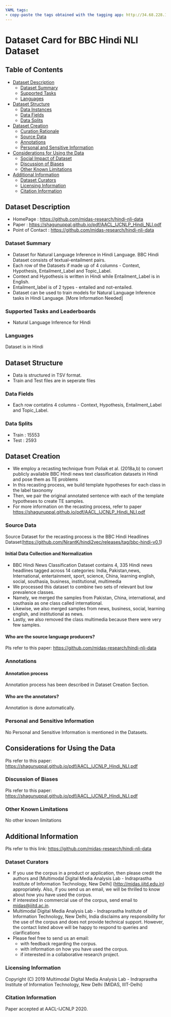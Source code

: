 ```yaml
---
YAML tags:
- copy-paste the tags obtained with the tagging app: http://34.68.228.168:8501/
---
```


# Dataset Card for BBC Hindi NLI Dataset

## Table of Contents
- [Dataset Description](#dataset-description)
  - [Dataset Summary](#dataset-summary)
  - [Supported Tasks](#supported-tasks-and-leaderboards)
  - [Languages](#languages)
- [Dataset Structure](#dataset-structure)
  - [Data Instances](#data-instances)
  - [Data Fields](#data-instances)
  - [Data Splits](#data-instances)
- [Dataset Creation](#dataset-creation)
  - [Curation Rationale](#curation-rationale)
  - [Source Data](#source-data)
  - [Annotations](#annotations)
  - [Personal and Sensitive Information](#personal-and-sensitive-information)
- [Considerations for Using the Data](#considerations-for-using-the-data)
  - [Social Impact of Dataset](#social-impact-of-dataset)
  - [Discussion of Biases](#discussion-of-biases)
  - [Other Known Limitations](#other-known-limitations)
- [Additional Information](#additional-information)
  - [Dataset Curators](#dataset-curators)
  - [Licensing Information](#licensing-information)
  - [Citation Information](#citation-information)

## Dataset Description

- HomePage : https://github.com/midas-research/hindi-nli-data
- Paper : https://shagunuppal.github.io/pdf/AACL_IJCNLP_Hindi_NLI.pdf
- Point of Contact : https://github.com/midas-research/hindi-nli-data

### Dataset Summary

- Dataset for Natural Language Inference in Hindi Language. BBC Hindi Dataset consists of textual-entailment pairs.
- Each row of the Datasets if made up of 4 columns - Context, Hypothesis, Entailment_Label and Topic_Label.
- Context and Hypothesis is written in Hindi while Entailment_Label is in English.
- Entailment_label is of 2 types - entailed and not-entailed.
- Dataset can be used to train models for Natural Language Inference tasks in Hindi Language.
[More Information Needed]

### Supported Tasks and Leaderboards

- Natural Language Inference for Hindi

### Languages

Dataset is in Hindi

## Dataset Structure

- Data is structured in TSV format. 
- Train and Test files are in seperate files


### Data Fields

- Each row contatins 4 columns - Context, Hypothesis, Entailment_Label and Topic_Label.

### Data Splits

- Train : 15553
- Test : 2593

## Dataset Creation

- We employ a recasting technique from Poliak et al. (2018a,b) to convert publicly available BBC Hindi news text classification datasets in Hindi and pose them as TE problems
- In this recasting process, we build template hypotheses for each class in the label taxonomy
- Then, we pair the original annotated sentence with each of the template hypotheses to create TE samples.
- For more information on the recasting process, refer to paper https://shagunuppal.github.io/pdf/AACL_IJCNLP_Hindi_NLI.pdf

### Source Data

Source Dataset for the recasting process is the BBC Hindi Headlines Dataset(https://github.com/NirantK/hindi2vec/releases/tag/bbc-hindi-v0.1)

#### Initial Data Collection and Normalization

-  BBC Hindi News Classification Dataset contains 4, 335 Hindi news headlines tagged across 14 categories: India, Pakistan,news, International, entertainment, sport, science, China, learning english, social, southasia, business, institutional, multimedia
-  We processed this dataset to combine two sets of relevant but low prevalence classes.
- Namely, we merged the samples from Pakistan, China, international, and southasia as one class called international.
- Likewise, we also merged samples from news, business, social, learning english, and institutional as news.
- Lastly, we also removed the class multimedia because there were very few samples.

#### Who are the source language producers?

Pls refer to this paper: https://github.com/midas-research/hindi-nli-data

### Annotations

#### Annotation process

Annotation process has been described in Dataset Creation Section.

#### Who are the annotators?

Annotation is done automatically.

### Personal and Sensitive Information

No Personal and Sensitive Information is mentioned in the Datasets.

## Considerations for Using the Data

Pls refer to this paper: https://shagunuppal.github.io/pdf/AACL_IJCNLP_Hindi_NLI.pdf

### Discussion of Biases

Pls refer to this paper: https://shagunuppal.github.io/pdf/AACL_IJCNLP_Hindi_NLI.pdf

### Other Known Limitations

No other known limitations

## Additional Information

Pls refer to this link: https://github.com/midas-research/hindi-nli-data

### Dataset Curators

- If you use the corpus in a product or application, then please credit the authors and [Multimodal Digital Media Analysis Lab - Indraprastha Institute of Information Technology, New Delhi] (http://midas.iiitd.edu.in) appropriately. Also, if you send us an email, we will be thrilled to know about how you have used the corpus.
- If interested in commercial use of the corpus, send email to midas@iiitd.ac.in.
- Multimodal Digital Media Analysis Lab - Indraprastha Institute of Information Technology, New Delhi, India disclaims any responsibility for the use of the corpus and does not provide technical support. However, the contact listed above will be happy to respond to queries and clarifications
- Please feel free to send us an email:
  - with feedback regarding the corpus.
  - with information on how you have used the corpus.
  - if interested in a collaborative research project.


### Licensing Information

Copyright (C) 2019 Multimodal Digital Media Analysis Lab - Indraprastha Institute of Information Technology, New Delhi (MIDAS, IIIT-Delhi)

### Citation Information

Paper accepted at AACL-IJCNLP 2020. 
